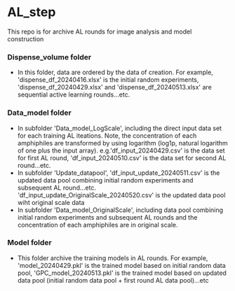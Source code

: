 # AL_step
This repo is for archive AL rounds for image analysis and model construction

### Dispense_volume folder
- In this folder, data are ordered by the data of creation. For example, 'dispense_df_20240416.xlsx' is the initial random experiments, 'dispense_df_20240429.xlsx' and 'dispense_df_20240513.xlsx' are sequential active learning rounds...etc.

### Data_model folder
- In subfolder 'Data_model_LogScale', including the direct input data set for each training AL iteations. Note, the concentration of each amphiphiles are transformed by using logarithm (log1p, natural logarithm of one plus the input array). e.g.'df_input_20240429.csv' is the data set for first AL round, 'df_input_20240510.csv' is the data set for second AL round...etc.
- In subfolder 'Update_datapool', 'df_input_update_20240511.csv' is the updated data pool combining initial random experiments and subsequent AL round...etc. 'df_input_update_OriginalScale_20240520.csv' is the updated data pool wiht original scale data
- In subfolder 'Data_model_OriginalScale', including data pool combining initial random experiments and subsequent AL rounds and the concentration of each amphiphiles are in original scale.

### Model folder
- This folder archive the training models in AL rounds. For example, 'model_20240429.pkl' is the trained model based on initial random data pool, 'GPC_model_20240513.pkl' is the trained model based on updated data pool (initial random data pool + first round AL data pool)...etc
